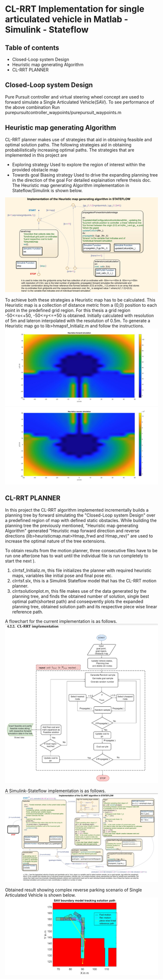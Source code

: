 # CL-RRT Implementation for single articulated vehicle in Matlab - Simulink - Stateflow
## Table of contents
* Closed-Loop system Design 
* Heuristic map generating Algorithm
* CL-RRT PLANNER
## Closed-Loop system Design 
Pure Pursuit controller and virtual steering wheel concept are used to forward simulate a Single Articulated Vehicle(SAV). 
To see performance of the above combination Run purepursuitcontroller_waypoints/purepursuit_waypoints.m

## Heuristic map generating Algorithm
CL-RRT planner makes use of strategies that aid in obtaining feasible and optimal solution paths. The following strategies aid in obtaining probabilistically increasing optimal paths.
The strategies that are implemented in this project are
* Exploring strategy 
Used to explore the region of interest within the provided obstacle map 
* Towards goal Biasing strategy
Used to drive the expanding planning tree in the direction of the goal
For detailed explaination refere thesis doc. The Heuristic map generating Algorithm implementation in Stateflow/Simulink is shown below.
<img src="/lib/images/hmap_gen_algo_sf.jpg">

To achieve both these strategies a Heuristic map has to be calculated. This Heuristic map is a collection of distance metric from a (0,0) position to each
point in the predefined grid region. For this thesis a grid region -50<=x<+50, -50<=y<=+50 is obtained. Initially calculated with resolution of 5m and lateron 
interpolated with the resolution of 0.5m.
To generate a Heuristic map go to lib>hmapsf_Initializ.m and follow the instructions.
<img src="/lib/images/hmapforward.jpg" width=600>
<img src="/lib/images/hmapreverse.jpg" width=600>

## CL-RRT PLANNER
In this project the CL-RRT algorithm implemented incrementally builds a planning tree by forward simulating the "Closed-Loop system Design" over a predefined 
region of map with defined static obstacles. While building the planning tree the previously mentioned,  "Heuristic map generating Algorithm" generated "Heuristic 
map forward direction and reverse directions (lib>heuristicmap.mat>Hmap_frwd and Hmap_rev)" are used to increase the optimal nature of the tree extensions.

To obtain results from the motion planner, three consecutive files have to be run one after(one has to wait until the individual file is run completely to 
start the next ).
1. clrrtsf_Initializ.m, this file initializes the planner with required heuristic maps, variables like initial pose and final pose etc.
2. clrrtsf.slx, this is a Simulink Stateflow model that has the CL-RRT motion planner.
3. clrrtsolutionplot.m, this file makes use of the data generated by the planning tree, and finds the obtained number of solution, single best optimal path(shortest path)
and conseqvently plots the expanded planning tree, obtained solution path and its respective piece wise linear reference path.

A flowchart for the current implementation is as follows.
<img src="/lib/images/clrrt_implementation_flowchart.jpg">

A Simulink-Stateflow implementation is as follows.
<img src="/lib/images/clrrt_implementation_sf.jpg">

Obtained result showing complex reverse parking scenario of Single Articulated Vehicle is shown below.
<img src="/lib/images/clrrtsolplotforgithub.jpg">
  
<!--### heuristic.m
https://bulldogjob.com/news/449-how-to-write-a-good-readme-for-your-github-project

simulation of Single Articulated Vehicle(SAV) using Pure Pursuit controller 

Heuristic map, to find nearest neighbour from the collection of tree nodes to the sample, is calculated offline. with resolution of 0.5m in grid size 0to50(m) on X axis, -50to50(m) on Y axis in right half plane,i.e,in 1st and 4th quadrants. Obtained results are mirrored to left half plane.
function, simmodelcaller() calls mod_purepcontroller.slx which includes vehicle and path tracking controller simulink model.
By calling  simmodelcaller() we forward simulate to each goal point in the grid.

Heuristic map can be plotted in two ways.
1.by calling heuristicmapplot.plot 
2. by using the cost values from cell array c(:,3) along with respective co-ordinates a "2-D look up table" can be obtained. In the respective lookup table dialogbox there is an option to 3D plot. 
example: hmaprev double array saved in heuristicmap.mat has co-ordinates in its 1st and 2nd columns and corresponding cost in 3rd column.
for hmapfrwd as well.
 
### treeexpansion.m
main script is treeexpansion.m. It has CL-RRT algorithm implemented as a script file with locally defined functions at the bottom of script file.
treeexpansion.m file is calling a simulink model named mod_purepcontroller.slx in every iteration and succesfull simulations add nodes and expand the tree.

### current status:
the above files produce tree extensions based on CL-RRT algorithm by oskar and store nodes in cell array "tn", But is very slow as calling simulink model from matlab script file lets the simulink model recompile at every iteration.
### planned future steps:
Integrate the treeexpansion.m into the simulink model and speed up the process.
heuristicmap costs will be accessed by a 2-D look up table within the simulink model.-->

